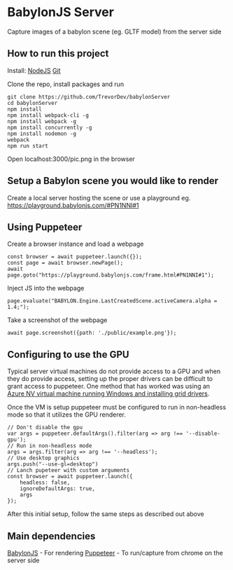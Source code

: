 # BabylonJS Server
Capture images of a babylon scene (eg. GLTF model) from the server side

## How to run this project
Install:
[NodeJS](https://nodejs.org/en/)
[Git](https://git-scm.com/download/win)

Clone the repo, install packages and run
```
git clone https://github.com/TrevorDev/babylonServer
cd babylonServer
npm install
npm install webpack-cli -g
npm install webpack -g
npm install concurrently -g
npm install nodemon -g
webpack
npm run start
```
Open localhost:3000/pic.png in the browser


## Setup a Babylon scene you would like to render

Create a local server hosting the scene or use a playground eg. https://playground.babylonjs.com/#PN1NNI#1

## Using Puppeteer

Create a browser instance and load a webpage
```
const browser = await puppeteer.launch({});
const page = await browser.newPage();
await page.goto("https://playground.babylonjs.com/frame.html#PN1NNI#1"); 
```

Inject JS into the webpage
```
page.evaluate("BABYLON.Engine.LastCreatedScene.activeCamera.alpha = 1.4;");
```

Take a screenshot of the webpage
```
await page.screenshot({path: './public/example.png'});
```
## Configuring to use the GPU
Typical server virtual machines do not provide access to a GPU and when they do provide access, setting up the proper drivers can be difficult to grant access to puppeteer. One method that has worked was using an [Azure NV virtual machine running Windows and installing grid drivers](https://docs.microsoft.com/en-us/azure/virtual-machines/windows/n-series-driver-setup#nvidia-grid-drivers).

Once the VM is setup puppeteer must be configured to run in non-headless mode so that it utilizes the GPU renderer.
```
// Don't disable the gpu
var args = puppeteer.defaultArgs().filter(arg => arg !== '--disable-gpu');
// Run in non-headless mode
args = args.filter(arg => arg !== '--headless');
// Use desktop graphics
args.push("--use-gl=desktop")
// Lanch pupeteer with custom arguments
const browser = await puppeteer.launch({
    headless: false,
    ignoreDefaultArgs: true,
    args
});
```
After this initial setup, follow the same steps as described out above

## Main dependencies
[BabylonJS](https://github.com/BabylonJS/Babylon.js) - For rendering
[Puppeteer](https://github.com/GoogleChrome/puppeteer) - To run/capture from chrome on the server side